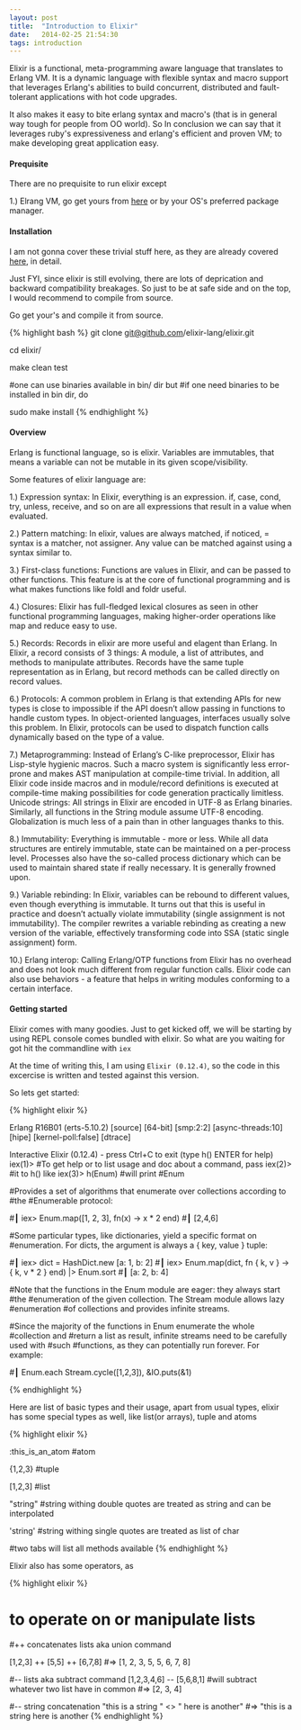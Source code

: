 ```yaml
---
layout: post
title:  "Introduction to Elixir"
date:   2014-02-25 21:54:30
tags: introduction
---
```


Elixir is a functional, meta-programming aware language that translates to Erlang VM. It is a dynamic language with flexible syntax and macro support that leverages Erlang's abilities to build concurrent, distributed and fault-tolerant applications with hot code upgrades.

It also makes it easy to bite erlang syntax and macro's (that is in general way tough for people from OO world). So In conclusion we can say that it leverages ruby's expressiveness and erlang's efficient and proven VM; to make developing great application easy.

#### Prequisite

There are no prequisite to run elixir except

1.) Elrang VM, go get yours from [here](http://www.erlang.org/download.html) or by your OS's preferred package manager.

#### Installation

I am not gonna cover these trivial stuff here, as they are already covered [here](http://elixir-lang.org/getting_started/1.html), in detail.

Just FYI, since elixir is still evolving, there are lots of deprication and backward compatibility breakages. So just to be at safe side and on the top, I would recommend to compile from source.

Go get your's and compile it from source.

{% highlight bash %}
  git clone git@github.com/elixir-lang/elixir.git

  cd elixir/

  make clean test

  #one can use binaries available in bin/ dir but
  #if one need binaries to be installed in bin dir, do

  sudo make install
{% endhighlight %}

<!-- more --> 

#### Overview

Erlang is functional language, so is elixir. Variables are immutables, that means a variable can not be mutable in its given scope/visibility.

Some features of elixir language are:

1.) Expression syntax: In Elixir, everything is an expression. if, case, cond, try, unless, receive, and so on are all expressions that result in a value when evaluated. 

2.) Pattern matching: In elixir, values are always matched, if noticed, = syntax is a matcher, not assigner. Any value can be matched against using a syntax similar to.

3.) First-class functions: Functions are values in Elixir, and can be passed to other functions. This feature is at the core of functional programming and is what makes functions like foldl and foldr useful.

4.) Closures: Elixir has full-fledged lexical closures as seen in other functional programming languages, making higher-order operations like map and reduce easy to use.

5.) Records: Records in elixir are more useful and elagent than Erlang.
In Elixir, a record consists of 3 things: A module, a list of attributes, and methods to manipulate attributes. Records have the same tuple representation as in Erlang, but record methods can be called directly on record values.

6.) Protocols: A common problem in Erlang is that extending APIs for new types is close to impossible if the API doesn’t allow passing in functions to handle custom types. In object-oriented languages, interfaces usually solve this problem. In Elixir, protocols can be used to dispatch function calls dynamically based on the type of a value.

7.) Metaprogramming: Instead of Erlang’s C-like preprocessor, Elixir has Lisp-style hygienic macros. Such a macro system is significantly less error-prone and makes AST manipulation at compile-time trivial. In addition, all Elixir code inside macros and in module/record definitions is executed at compile-time making possibilities for code generation practically limitless.
Unicode strings: All strings in Elixir are encoded in UTF-8 as Erlang binaries. Similarly, all functions in the String module assume UTF-8 encoding. Globalization is much less of a pain than in other languages thanks to this.

8.) Immutability: Everything is immutable - more or less. While all data structures are entirely immutable, state can be maintained on a per-process level. Processes also have the so-called process dictionary which can be used to maintain shared state if really necessary. It is generally frowned upon.

9.) Variable rebinding: In Elixir, variables can be rebound to different values, even though everything is immutable. It turns out that this is useful in practice and doesn’t actually violate immutability (single assignment is not immutability). The compiler rewrites a variable rebinding as creating a new version of the variable, effectively transforming code into SSA (static single assignment) form.

10.) Erlang interop: Calling Erlang/OTP functions from Elixir has no overhead and does not look much different from regular function calls. Elixir code can also use behaviors - a feature that helps in writing modules conforming to a certain interface.

#### Getting started

Elixir comes with many goodies. Just to get kicked off, we will be starting by using REPL console comes bundled with elixir. So what are you waiting for got hit the commandline with `iex`

At the time of writing this, I am using `Elixir (0.12.4)`, so the code in this excercise is written and tested against this version.

So lets get started:

{% highlight elixir %}

  Erlang R16B01 (erts-5.10.2) [source] [64-bit] [smp:2:2] [async-threads:10] [hipe] [kernel-poll:false] [dtrace]

  Interactive Elixir (0.12.4) - press Ctrl+C to exit (type h() ENTER for help)
  iex(1)> #To get help or to list usage and doc about a command, pass
  iex(2)> #it to h() like
  iex(3)> h(Enum)
  #will print
  #Enum                                      

  #Provides a set of algorithms that enumerate over collections according to #the
  #Enumerable protocol:

  #┃ iex> Enum.map([1, 2, 3], fn(x) -> x * 2 end)
  #┃ [2,4,6]

  #Some particular types, like dictionaries, yield a specific format on
  #enumeration. For dicts, the argument is always a { key, value } tuple:

  #┃ iex> dict = HashDict.new [a: 1, b: 2]
  #┃ iex> Enum.map(dict, fn { k, v } -> { k, v * 2 } end) |> Enum.sort
  #┃ [a: 2, b: 4]

  #Note that the functions in the Enum module are eager: they always start #the
  #enumeration of the given collection. The Stream module allows lazy #enumeration
  #of collections and provides infinite streams.

  #Since the majority of the functions in Enum enumerate the whole #collection and
  #return a list as result, infinite streams need to be carefully used with #such
  #functions, as they can potentially run forever. For example:

  #┃ Enum.each Stream.cycle([1,2,3]), &IO.puts(&1)

{% endhighlight %}

Here are list of basic types and their usage, apart from usual types, elixir has some special types as well, like list(or arrays), tuple and atoms

{% highlight elixir %}

  :this_is_an_atom #atom

  {1,2,3} #tuple

  [1,2,3] #list

  "string" #string withing double quotes are treated as string and can be interpolated

  'string' #string withing single quotes are treated as list of char

  #two tabs will list all methods available
{% endhighlight %}

Elixir also has some operators, as 

{% highlight elixir %}
  # to operate on or manipulate lists
  #++ concatenates lists aka union command

  [1,2,3] ++ [5,5] ++ [6,7,8]
  #=> [1, 2, 3, 5, 5, 6, 7, 8]

  #-- lists aka subtract command
  [1,2,3,4,6] -- [5,6,8,1]
  #will subtract whatever two list have in common
  #=> [2, 3, 4]

  #-- string concatenation
  "this is a string " <> " here is another"
  #=> "this is a string here is another
{% endhighlight %}

